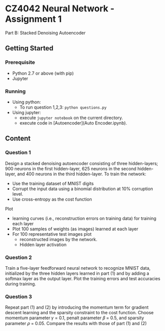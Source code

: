 # CZ4042 Neural Network - Assignment 1

Part B: Stacked Denoising Autoencoder

## Getting Started

### Prerequisite

- Python 2.7 or above (with pip)
- Jupyter

### Running

- Using python:
  - To run question 1,2,3: `python questions.py`
- Using jupyter:
  - execute `jupyter notebook` on the current directory.
  - execute code in [Autoencoder](Auto Encoder.ipynb).

## Content

### Question 1

Design a stacked denoising autoencoder consisting of three hidden-layers; 900 neurons in the first hidden-layer, 625 neurons in the second hidden-layer, and 400 neurons in the third hidden-layer. To train the network:

- Use the training dataset of MNIST digits
- Corrupt the input data using a binomial distribution at 10% corruption level.
- Use cross-entropy as the cost function

Plot

- learning curves (i.e., reconstruction errors on training data) for training each layer
- Plot 100 samples of weights (as images) learned at each layer
- For 100 representative test images plot
  - reconstructed images by the network.
  - Hidden layer activation

### Question 2

Train a five-layer feedforward neural network to recognize MNIST data, initialized by the three hidden layers learned in part (1) and by adding a softmax layer as the output layer. Plot the training errors and test accuracies during training.

### Question 3

Repeat part (1) and (2) by introducing the momentum term for gradient descent learning and the sparsity constraint to the cost function. Choose momentum parameter 𝛾 = 0.1, penalt parameter 𝛽 = 0.5, and sparsity parameter 𝜌 = 0.05. Compare the results with those of part (1) and (2)
